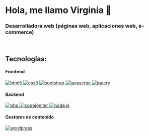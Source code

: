 <h1 align="left">󠁝󠁝Hola, me llamo Virginia 👋</h1>
<h3 align="left">Desarrolladora web (páginas web, aplicaciones web, e-commerce)</h3> <br>

<h2 align="left">Tecnologías:</h2> 

<p align="left"> <h4 align="left">Frontend</h4> <a href="" target="_blank" rel="noreferrer"><img src="https://img.shields.io/badge/HTML5-E34F26?style=for-the-badge&logo=html5&logoColor=white" alt="html5"/> </a> <a href="" target="_blank" rel="noreferrer"> <img src="https://img.shields.io/badge/CSS3-1572B6?style=for-the-badge&logo=css3&logoColor=white" alt="css3"/> </a> <a href="" target="_blank" rel="noreferrer"> <img src="https://img.shields.io/badge/Bootstrap-563D7C?style=for-the-badge&logo=bootstrap&logoColor=white" alt="bootstrap"/> </a> <a href="" target="_blank" rel="noreferrer"> <img src="https://img.shields.io/badge/JavaScript-323330?style=for-the-badge&logo=javascript&logoColor=F7DF1E" alt="javascript"/> </a> <a href="" target="_blank" rel="noreferrer"> <img src="https://img.shields.io/badge/jQuery-0769AD?style=for-the-badge&logo=jquery&logoColor=white" alt="jquery"/> </a> </p>

<p align="left"> <h4 align="left">Backend</h4><a href="" target="_blank" rel="noreferrer"> <img src="https://img.shields.io/badge/PHP-777BB4?style=for-the-badge&logo=php&logoColor=white" alt="php"/> </a> <a href="" target="_blank" rel="noreferrer"> <img src="https://img.shields.io/badge/CodeIgniter-E34F26?style=for-the-badge&logo=codeigniter&logoColor=white" alt="codeigniter"/> </a> <a href="" target="_blank" rel="noreferrer"> <img src="https://img.shields.io/badge/Node.js-43853D?style=for-the-badge&logo=node.js&logoColor=white" alt="node.js"/> </a> </p> 

<p align="left"> <h4 align="left">Gestores de contenido</h4> <a href="" target="_blank" rel="noreferrer"> <img src="https://img.shields.io/badge/Wordpress-21759B?style=for-the-badge&logo=wordpress&logoColor=white" alt="wordpress"/> </a> </p>
